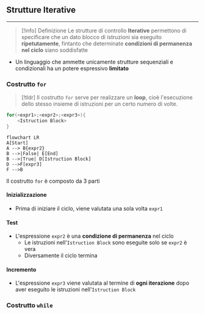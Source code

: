 ## Strutture Iterative
---
>[!info] Definizione
>Le strutture di controllo **Iterative** permettono di specificare che un dato blocco di istruzioni sia eseguito **ripetutamente**, fintanto che determinate **condizioni di permanenza nel ciclo** siano soddisfatte

- Un linguaggio che ammette unicamente strutture sequenziali e condizionali ha un potere espressivo **limitato**

### Costrutto `for`
>[!tldr]
>Il costrutto `for` serve per realizzare un **loop**, cioè l'esecuzione dello stesso insieme di istruzioni per un certo numero di volte.

```c
for(<expr1>;<expr2>;<expr3>){
	<Istruction Block>
}
```

```mermaid
flowchart LR
A[Start]
A --> B{expr2}
B -->|False| E[End]
B -->|True| D[Istruction Block]
D -->F[expr3]
F -->B
```

Il costrutto `for` è composto da 3 parti
#### Inizializzazione
- Prima di iniziare il ciclo, viene valutata una sola volta `expr1`

#### Test
- L'espressione `expr2` è una **condizione di permanenza** nel ciclo
	- Le istruzioni nell'`Istruction Block` sono eseguite solo se `expr2` è vera
	- Diversamente il ciclo termina

#### Incremento
- L'espressione `expr3` viene valutata al termine di **ogni iterazione** dopo aver eseguito le istruzioni nell'`Istruction Block`

### Costrutto `while`
